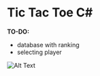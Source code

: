 
# Tic Tac Toe C# 

**TO-DO:**
- database with ranking
- selecting player

![Alt Text](https://i.imgur.com/0iC8ZFZ.gif)
